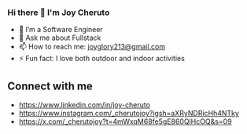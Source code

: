 ### Hi there 👋 I'm Joy Cheruto


- 🔭 I’m a Software Engineer
- 💬 Ask me about Fullstack
- 📫 How to reach me: joyglory213@gmail.com
- ⚡ Fun fact: I love both outdoor and indoor activities

## Connect with me
- https://www.linkedin.com/in/joy-cheruto
- https://www.instagram.com/_cherutojoy?igsh=aXRyNDRicHh4NTky
- https://x.com/_cherutojoy?t=4mWxqM68fe5gE860QlHcOQ&s=09
